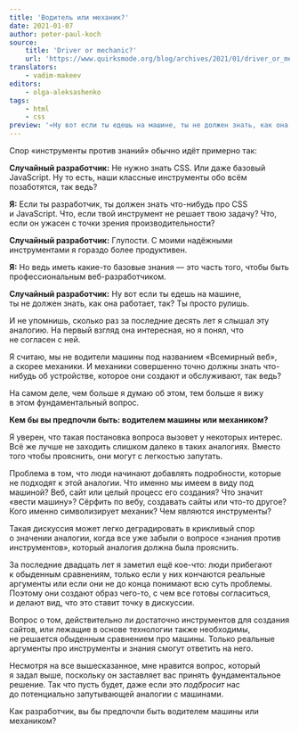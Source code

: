 ```yaml
---
title: 'Водитель или механик?'
date: 2021-01-07
author: peter-paul-koch
source:
    title: 'Driver or mechanic?'
    url: 'https://www.quirksmode.org/blog/archives/2021/01/driver_or_mecha.html'
translators:
    - vadim-makeev
editors:
    - olga-aleksashenko
tags:
    - html
    - css
preview: '«Ну вот если ты едешь на машине, ты не должен знать, как она работает, так? Ты просто рулишь». И не упомнишь, сколько раз за последние десять лет я слышал эту аналогию. На первый взгляд она интересная, но я понял, что не согласен с ней.'
---
```


Спор «инструменты против знаний» обычно идёт примерно так:

**Случайный разработчик:** Не нужно знать CSS. Или даже базовый JavaScript. Ну то есть, наши классные инструменты обо всём позаботятся, так ведь?

**Я:** Если ты разработчик, ты должен знать что-нибудь про CSS и JavaScript. Что, если твой инструмент не решает твою задачу? Что, если он ужасен с точки зрения производительности?

**Случайный разработчик:** Глупости. С моими надёжными инструментами я гораздо более продуктивен.

**Я:** Но ведь иметь какие-то базовые знания — это часть того, чтобы быть профессиональным веб-разработчиком.

**Случайный разработчик:** Ну вот если ты едешь на машине, ты не должен знать, как она работает, так? Ты просто рулишь.

И не упомнишь, сколько раз за последние десять лет я слышал эту аналогию. На первый взгляд она интересная, но я понял, что не согласен с ней.

Я считаю, мы не водители машины под названием «Всемирный веб», а скорее механики. И механики совершенно точно должны знать что-нибудь об устройстве, которое они создают и обслуживают, так ведь?

На самом деле, чем больше я думаю об этом, тем больше я вижу в этом фундаментальный вопрос.

**Кем бы вы предпочли быть: водителем машины или механиком?**

Я уверен, что такая постановка вопроса вызовет у некоторых интерес. Всё же лучше не заходить слишком далеко в таких аналогиях. Вместо того чтобы прояснить, они могут с легкостью запутать.

Проблема в том, что люди начинают добавлять подробности, которые не подходят к этой аналогии. Что именно мы имеем в виду под машиной? Веб, сайт или целый процесс его создания? Что значит «вести машину»? Сёрфить по вебу, создавать сайты или что-то другое? Кого именно символизирует механик? Чем являются инструменты?

Такая дискуссия может легко деградировать в крикливый спор о значении аналогии, когда все уже забыли о вопросе «знания против инструментов», который аналогия должна была прояснить.

За последние двадцать лет я заметил ещё кое-что: люди прибегают к обыденным сравнениям, только если у них кончаются реальные аргументы или если они не до конца понимают всю суть проблемы. Поэтому они создают образ чего-то, с чем все готовы согласиться, и делают вид, что это ставит точку в дискуссии.

Вопрос о том, действительно ли достаточно инструментов для создания сайтов, или лежащие в основе технологии также необходимы, не решается обыденным сравнением про машины. Только реальные аргументы про инструменты и знания смогут ответить на него.

Несмотря на все вышесказанное, мне нравится вопрос, который я задал выше, поскольку он заставляет вас принять фундаментальное решение. Так что пусть будет, даже если это _подбросит_ нас до потенциально запутывающей аналогии с машинами.

Как разработчик, вы бы предпочли быть водителем машины или механиком?
